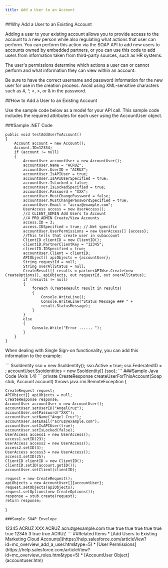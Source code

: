 ```yaml
---
title: Add a User to an Account
---
```


##Why Add a User to an Existing Account
<p>Adding a user to your existing account allows you to provide access to the account to a new person while also regulating what actions that user can perform. You can perform this action via the SOAP API to add new users to accounts owned by embedded partners, or you can use this code to add users from information taken from third-party sources, such as HR systems.</p>
<p>The user's permissions determine which actions a user can or cannot perform and what information they can view within an account.</p>
<p>Be sure to have the correct username and password information for the new user for use in the creation process. Avoid using XML-sensitive characters such as #, ^, <, >, or & in the password.</p>

##How to Add a User to an Existing Account
<p>Use the sample code below as a model for your API call. This sample code includes the required attributes for each user using the AccountUser object.</p>

###Sample .NET Code
```
public void testAddUserToAccount()
{
    Account account = new Account();
    Account.ID=12334;
    if (account != null)
    {
        AccountUser accountUser = new AccountUser();
        accountUser.Name = "ACRUZ";
        accountUser.UserID = "ACRUZ";
        accountUser.IsAPIUser = true;
        accountUser.IsAPIUserSpecified = true;
        accountUser.IsLocked = false;
        accountUser.IsLockedSpecified = true;
        accountUser.Password = "XXX";
        accountUser.MustChangePassword = false;
        accountUser.MustChangePasswordSpecified = true;
        accountUser.Email = "acruz@example.com";
        UserAccess access = new UserAccess();
        //3 CLIENT_ADMIN Add Users to Account
        //4 PRO_ADMIN Create/View Accounts
        access.ID = 3;
        access.IDSpecified = true; //.Net specific
        accountUser.UserPermissions = new UserAccess[] {access};
        //This tells that create user in subaccount
        ClientID clientID = new ClientID();
        clientID.PartnerClientKey = "12345";
        clientID.IDSpecified = true;
        accountUser.Client = clientID;
        APIObject[] apiObjects = {accountUser};
        String requestId = null;
        String overAllStatus = null;
        CreateResult[] results = partnerAPIWse.Create(new CreateOptions(), apiObjects, out requestId, out overAllStatus);
        if (results != null)
        {
            foreach (CreateResult result in results)
            {
                Console.WriteLine();
                Console.WriteLine("Status Message ### " +
                result.StatusMessage);
            }
        }
        else
        {
            Console.Write("Error ...... ");
        }
    }
}
```
<p>When dealing with Single Sign-on functionality, you can add this information to the example:</p>
```
SsoIdentity sso = new  SsoIdentity();
sso.Active = true;
sso.FederatedID = ;
accountUser.Ssoidentities = new SsoIdentity[] {sso};
```
###Sample Java Code (Axis 1.4)
```
private CreateResponse createUserForThisAccount(Soap stub, Account account) throws java.rmi.RemoteException {

    CreateRequest request;
    APIObject[] apiObjects = null;
    CreateResponse response;    
    AccountUser accountUser = new AccountUser();
    accountUser.setUserID("AngelCruz");
    accountUser.setPassword("XXX");
    accountUser.setName("Angel Cruz");
    accountUser.setEmail("acruz@example.com");
    accountUser.setIsAPIUser(true);
    accountUser.setIsLocked(false);
    UserAccess access1 = new UserAccess();
    access1.setID(23);
    UserAccess access2 = new UserAccess();
    access2.setID(3);
    UserAccess access3 = new UserAccess();
    access3.setID(25);
    ClientID clientID = new ClientID();
    clientID.setID(account.getID());
    accountUser.setClient(clientID);

    request = new CreateRequest();
    apiObjects = new AccountUser[]{accountUser};
    request.setObjects(apiObjects);
    request.setOptions(new CreateOptions());
    response = stub.create(request);
    return response;
}
```
###Sample SOAP Envelope
```
<createrequest xmlns="http://exacttarget.com/wsdl/partnerAPI">
	<objects xsi:type="AccountUser">
		<partnerkey xsi:nil="true"></partnerkey>
		<objectid xsi:nil="true"></objectid>
		<client>
			<id>12345</id>
		</client>
		<userid>ACRUZ</userid>
		<password>XXX</password>
		<name>ACRUZ</name>
		<email>acruz@example.com</email>
		<activeflag>true</activeflag>
		<isapiuserspecified>true</isapiuserspecified>
		<isapiuser>true</isapiuser>
		<islockedspecified>true</islockedspecified>
		<islocked>true</islocked>
		<mustchangepassword>true</mustchangepassword>
		<mustchangepasswordspecified>true</mustchangepasswordspecified>            
 		<defaultbusinessunit>12345</defaultbusinessunit>
 		<userpermissions>
			<useraccess>
				<id>3</id>
 				<idspecified>true</idspecified>
 			</useraccess>
 		</userpermissions>
		<ssoidentities>
			<ssoidentity>
				<isactive>true</isactive>
				<federatedid>ACRUZ</federatedid>
			</ssoidentity>
		</ssoidentities>
	</objects>
</createrequest>     
```
##Related Items
* [Add Users to Existing Marketing Cloud Accounts](https://help.salesforce.com/articleView?id=mc_overview_add_a_user.htm&type=5)
* [User Permissions](https://help.salesforce.com/articleView?id=mc_overview_roles.htm&type=5)
* [AccountUser Object](accountuser.htm)
